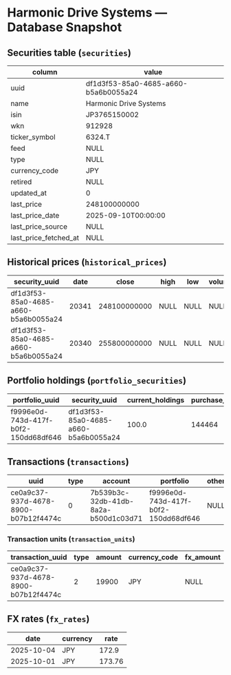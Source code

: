# Harmonic Drive Systems — Database Snapshot

## Securities table (`securities`)

| column | value |
| --- | --- |
| uuid | df1d3f53-85a0-4685-a660-b5a6b0055a24 |
| name | Harmonic Drive Systems |
| isin | JP3765150002 |
| wkn | 912928 |
| ticker_symbol | 6324.T |
| feed | NULL |
| type | NULL |
| currency_code | JPY |
| retired | NULL |
| updated_at | 0 |
| last_price | 248100000000 |
| last_price_date | 2025-09-10T00:00:00 |
| last_price_source | NULL |
| last_price_fetched_at | NULL |

## Historical prices (`historical_prices`)

| security_uuid | date | close | high | low | volume |
| --- | --- | --- | --- | --- | --- |
| df1d3f53-85a0-4685-a660-b5a6b0055a24 | 20341 | 248100000000 | NULL | NULL | NULL |
| df1d3f53-85a0-4685-a660-b5a6b0055a24 | 20340 | 255800000000 | NULL | NULL | NULL |

## Portfolio holdings (`portfolio_securities`)

| portfolio_uuid | security_uuid | current_holdings | purchase_value | avg_price | current_value |
| --- | --- | --- | --- | --- | --- |
| f9996e0d-743d-417f-b0f2-150dd68df646 | df1d3f53-85a0-4685-a660-b5a6b0055a24 | 100.0 | 144464 | 1444.64 | 142783.0 |

## Transactions (`transactions`)

| uuid | type | account | portfolio | other_account | other_portfolio | other_uuid | other_updated_at | date | currency_code | amount | shares | note | security | source | updated_at |
| --- | --- | --- | --- | --- | --- | --- | --- | --- | --- | --- | --- | --- | --- | --- | --- |
| ce0a9c37-937d-4678-8900-b07b12f4474c | 0 | 7b539b3c-32db-41db-8a2a-b500d1c03d71 | f9996e0d-743d-417f-b0f2-150dd68df646 | NULL | NULL | b658e2d0-7cee-46ca-bc14-6ac87ce88520 | 2025-09-10T07:28:26.891341 | 2025-09-09T00:00:00 | JPY | 24899900 | 10000000000 | NULL | df1d3f53-85a0-4685-a660-b5a6b0055a24 | NULL | 2025-09-10T07:28:26.891341 |

### Transaction units (`transaction_units`)

| transaction_uuid | type | amount | currency_code | fx_amount | fx_currency_code | fx_rate_to_base |
| --- | --- | --- | --- | --- | --- | --- |
| ce0a9c37-937d-4678-8900-b07b12f4474c | 2 | 19900 | JPY | NULL | NULL | NULL |

## FX rates (`fx_rates`)

| date | currency | rate |
| --- | --- | --- |
| 2025-10-04 | JPY | 172.9 |
| 2025-10-01 | JPY | 173.76 |
